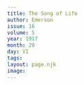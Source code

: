 ```yaml
---
title: The Song of Life
author: Emerson
issue: 16
volume: 5
year: 1917
month: 20
day: VI
tags:
layout: page.njk
image:
---
```



